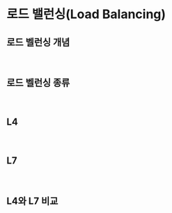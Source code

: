 # 로드 밸런싱(Load Balancing)

## 로드 벨런싱 개념

<br/>

## 로드 벨런싱 종류

<br/>

## L4

<br/>

## L7

<br/>

## L4와 L7 비교
